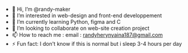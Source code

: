 - 👋 Hi, I’m @randy-maker
- 👀 I’m interested in web-design and front-end developpement
- 🌱 I’m currently learning Python, figma and C
- 💞️ I’m looking to collaborate on web-site creation project
- 📫 How to reach me : email : randyherynyaina187@gmail.com
- ⚡ Fun fact: I don't know if this is normal but i sleep 3-4 hours per day 

<!---
randy-maker/randy-maker is a ✨ special ✨ repository because its `README.md` (this file) appears on your GitHub profile.
You can click the Preview link to take a look at your changes.
--->
